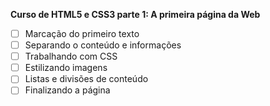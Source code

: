 **Curso de HTML5 e CSS3 parte 1: A primeira página da Web**
- [ ] Marcação do primeiro texto
- [ ] Separando o conteúdo e informações
- [ ] Trabalhando com CSS
- [ ] Estilizando imagens
- [ ] Listas e divisões de conteúdo
- [ ] Finalizando a página
